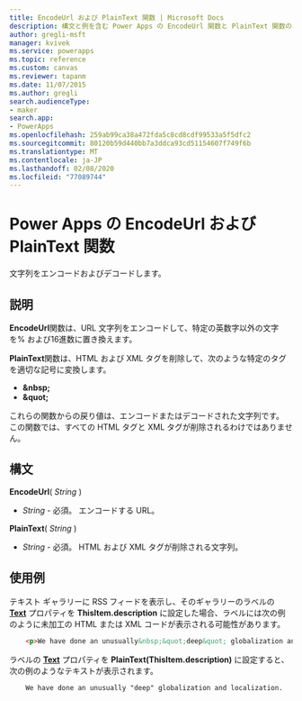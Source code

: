 ```yaml
---
title: EncodeUrl および PlainText 関数 | Microsoft Docs
description: 構文と例を含む Power Apps の EncodeUrl 関数と PlainText 関数の参照情報
author: gregli-msft
manager: kvivek
ms.service: powerapps
ms.topic: reference
ms.custom: canvas
ms.reviewer: tapanm
ms.date: 11/07/2015
ms.author: gregli
search.audienceType:
- maker
search.app:
- PowerApps
ms.openlocfilehash: 259ab99ca38a472fda5c8cd8cdf99533a5f5dfc2
ms.sourcegitcommit: 80120b59d440bb7a3ddca93cd51154607f749f6b
ms.translationtype: MT
ms.contentlocale: ja-JP
ms.lasthandoff: 02/08/2020
ms.locfileid: "77089744"
---
```

# <a name="encodeurl-and-plaintext-functions-in-power-apps"></a>Power Apps の EncodeUrl および PlainText 関数
文字列をエンコードおよびデコードします。

## <a name="description"></a>説明
**EncodeUrl**関数は、URL 文字列をエンコードして、特定の英数字以外の文字を% および16進数に置き換えます。  

**PlainText**関数は、HTML および XML タグを削除して、次のような特定のタグを適切な記号に変換します。

* **&amp;nbsp;**
* **&amp;quot;**

これらの関数からの戻り値は、エンコードまたはデコードされた文字列です。 この関数では、すべての HTML タグと XML タグが削除されるわけではありません。 

## <a name="syntax"></a>構文
**EncodeUrl**( *String* )

* *String* - 必須。  エンコードする URL。

**PlainText**( *String* )

* *String* - 必須。 HTML および XML タグが削除される文字列。

## <a name="examples"></a>使用例
テキスト ギャラリーに RSS フィードを表示し、そのギャラリーのラベルの **[Text](../controls/properties-core.md)** プロパティを **ThisItem.description** に設定した場合、ラベルには次の例のように未加工の HTML または XML コードが表示される可能性があります。

```html
    <p>We have done an unusually&nbsp;&quot;deep&quot; globalization and localization.</p>
```

ラベルの **[Text](../controls/properties-core.md)** プロパティを **PlainText(ThisItem.description)** に設定すると、次の例のようなテキストが表示されます。

```
    We have done an unusually "deep" globalization and localization.
```